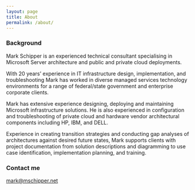 ```yaml
---
layout: page
title: About
permalink: /about/
---
```


### Background

Mark Schipper is an experienced technical consultant specialising in Microsoft Server architecture and public and private cloud deployments.

With 20 years’ experience in IT infrastructure design, implementation, and troubleshooting Mark has worked in diverse managed services technology environments for a range of federal/state government and enterprise corporate clients.

Mark has extensive experience designing, deploying and maintaining Microsoft infrastructure solutions. He is also experienced in configuration and troubleshooting of private cloud and hardware vendor architectural components including HP, IBM, and DELL.

Experience in creating transition strategies and conducting gap analyses of architectures against desired future states, Mark supports clients with project documentation from solution descriptions and diagramming to use case identification, implementation planning, and training.

### Contact me

[mark@mschipper.net](mailto:mark@mschipper.net)
